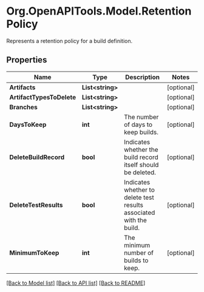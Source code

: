 # Org.OpenAPITools.Model.RetentionPolicy
Represents a retention policy for a build definition.

## Properties

Name | Type | Description | Notes
------------ | ------------- | ------------- | -------------
**Artifacts** | **List&lt;string&gt;** |  | [optional] 
**ArtifactTypesToDelete** | **List&lt;string&gt;** |  | [optional] 
**Branches** | **List&lt;string&gt;** |  | [optional] 
**DaysToKeep** | **int** | The number of days to keep builds. | [optional] 
**DeleteBuildRecord** | **bool** | Indicates whether the build record itself should be deleted. | [optional] 
**DeleteTestResults** | **bool** | Indicates whether to delete test results associated with the build. | [optional] 
**MinimumToKeep** | **int** | The minimum number of builds to keep. | [optional] 

[[Back to Model list]](../README.md#documentation-for-models) [[Back to API list]](../README.md#documentation-for-api-endpoints) [[Back to README]](../README.md)

